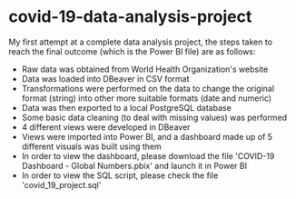 # covid-19-data-analysis-project
My first attempt at a complete data analysis project, the steps taken to reach the final outcome (which is the Power BI file) are as follows:
- Raw data was obtained from World Health Organization's website
- Data was loaded into DBeaver in CSV format
- Transformations were performed on the data to change the original format (string) into other more suitable formats (date and numeric)
- Data was then exported to a local PostgreSQL database
- Some basic data cleaning (to deal with missing values) was performed
- 4 different views were developed in DBeaver
- Views were imported into Power BI, and a dashboard made up of 5 different visuals was built using them
- In order to view the dashboard, please download the file 'COVID-19 Dashboard - Global Numbers.pbix' and launch it in Power BI
- In order to view the SQL script, please check the file 'covid_19_project.sql'
